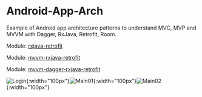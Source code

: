 # Android-App-Arch
Example of Android app architecture patterns to understand MVC, MVP and MVVM with Dagger, RxJava, Retrofit, Room.

Module: [rxjava-retrofit](https://github.com/phjethva/Android-App-Arch/tree/master/rxjava-retrofit)

Module: [mvvm-rxjava-retrofit](https://github.com/phjethva/Android-App-Arch/tree/master/mvvm-rxjava-retrofit)

Module: [mvvm-dagger-rxjava-retrofit](https://github.com/phjethva/Android-App-Arch/tree/master/mvvm-dagger-rxjava-retrofit)

![Login](http://www.pjetapps.com/api-tutorials/images/github/mvvm_rxjava_retrofit/ss_login.PNG){:width="100px"}![Main01](http://www.pjetapps.com/api-tutorials/images/github/mvvm_rxjava_retrofit/ss_main_01.PNG){:width="100px"}![Main02](http://www.pjetapps.com/api-tutorials/images/github/mvvm_rxjava_retrofit/ss_main_02.PNG){:width="100px"}

